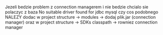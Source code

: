 Jezeli bedzie problem z connection managerem i nie bedzie chcialo sie polaczyc z baza
No suitable driver found for jdbc mysql czy cos podobnego
NALEZY dodac w project structure -> modules -> dodaj plik.jar (connection manager) oraz w project structure -> SDKs classpath -> rowniez connection manager
